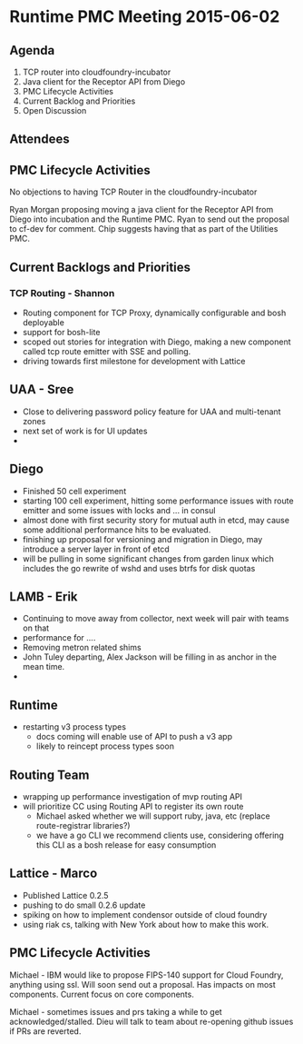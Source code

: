 # Runtime PMC Meeting 2015-06-02

## Agenda

1. TCP router into cloudfoundry-incubator
2. Java client for the Receptor API from Diego
2. PMC Lifecycle Activities
3. Current Backlog and Priorities
4. Open Discussion

## Attendees


## PMC Lifecycle Activities
No objections to having TCP Router in the cloudfoundry-incubator

Ryan Morgan proposing moving a java client for the Receptor API from Diego into incubation and the Runtime PMC.
Ryan to send out the proposal to cf-dev for comment.
Chip suggests having that as part of the Utilities PMC.

  
## Current Backlogs and Priorities

### TCP Routing - Shannon
- Routing component for TCP Proxy, dynamically configurable and bosh deployable
- support for bosh-lite
- scoped out stories for integration with Diego, making a new component called tcp route emitter with SSE and polling.
- driving towards first milestone for development with Lattice

## UAA - Sree
 - Close to delivering password policy feature for UAA and multi-tenant zones
 - next set of work is for UI updates
 - 
## Diego
- Finished 50 cell experiment
- starting 100 cell experiment, hitting some performance issues with route emitter and some issues with locks and ... in consul
- almost done with first security story for mutual auth in etcd, may cause some additional performance hits to be evaluated.
- finishing up proposal for versioning and migration in Diego, may introduce a server layer in front of etcd
- will be pulling in some significant changes from garden linux which includes the go rewrite of wshd and uses btrfs for disk quotas

## LAMB - Erik
- Continuing to move away from collector, next week will pair with teams on that
- performance for ....
- Removing metron related shims
- John Tuley departing, Alex Jackson will be filling in as anchor in the mean time.
- 
## Runtime

- restarting v3 process types
  - docs coming will enable use of API to push a v3 app
  - likely to reincept process types soon

## Routing Team
- wrapping up performance investigation of mvp routing API
- will prioritize CC using Routing API to register its own route
  - Michael asked whether we will support ruby, java, etc (replace route-registrar libraries?)
  - we have a go CLI we recommend clients use, considering offering this CLI as a bosh release for easy consumption

## Lattice - Marco
- Published Lattice 0.2.5
- pushing to do small 0.2.6 update
- spiking on how to implement condensor outside of cloud foundry
- using riak cs, talking with New York about how to make this work.


## PMC Lifecycle Activities

Michael - IBM would like to propose FIPS-140 support for Cloud Foundry, anything using ssl.  Will soon send out a proposal.
Has impacts on most components. Current focus on core components.

Michael - sometimes issues and prs taking a while to get acknowledged/stalled.
Dieu will talk to team about re-opening github issues if PRs are reverted.

